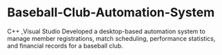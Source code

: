 # Baseball-Club-Automation-System
 C++ ,Visual Studio Developed a desktop-based automation system to manage member registrations, match scheduling, performance statistics, and financial records for a baseball club.
